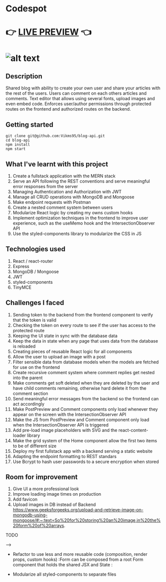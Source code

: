 # Codespot

# 👉 [LIVE PREVIEW](https://codespot.vercel.app/) 👈

![alt text](client/src/assets/app-demo.gif?raw=true "blog api demo")
=======

## Description
Shared blog with ability to create your own user and share your articles with the rest of the users. Users can comment on each others articles and comments. Text editor that allows using several fonts, upload images and even embed code. Enforces user/author permissions through protected routes on the frontend and authorized routes on the backend.

## Getting started

```
git clone git@github.com:Vikms95/blog-api.git
cd blog-api
npm install
npm start
```

## What I've learnt with this project

1. Create a fullstack application with the MERN stack
2. Serve an API following the REST conventions and serve meaningful error responses from the server
3. Managing Authentication and Authorization with JWT
4. Manage all CRUD operations with MongoDB and Mongoose
5. Make endpoint requests with Postman
6. Create a nested comment system between users 
7. Modularize React logic by creating my owns custom hooks
8. Implement optimization techniques in the frontend to improve user experience, such as the useMemo hook and the IntersectionObserver API
9. Use the styled-components library to modularize the CSS in JS

## Technologies used

1. React / react-router
2. Express
3. MongoDB / Mongoose
4. JWT
5. styled-components
6. TinyMCE

## Challenges I faced 

1. Sending token to the backend from the frontend component to verify that the token is valid
2. Checking the token on every route to see if the user has access to the protected route
3. Keeping the UI state in sync with the database data
4. Keep the data in state when any page that uses data from the database is reloaded
5. Creating pieces of reusable React logic for all components
6. Allow the user to upload an image with a post
7. Filter sensible data from database models when the models are fetched for use on the frontend
8. Create recursive comment system where comment replies get nested into the parent
9. Make comments get soft deleted when they are deleted by the user and have child comments remaining, otherwise hard delete it from the comment section
10. Send meaningful error messages from the backend so the frontend can act accordingly
11. Make PostPreview and Comment components only load whenever they appear on the screen with the IntersectionObserver API
12. Make the JS from PostPreview and Comment component only load when the IntersectionObserver API is triggered
13. Add pre-load image placeholders with SVG and the react-content-loader library
14. Make the grid system of the Home component allow the first two items to be of different size
15. Deploy my first fullstack app with a backend serving a static website
16. Adapting the endpoint formatting to REST standars
17. Use Bcrypt to hash user passwords to a secure encryption when stored

## Room for improvement

1. Give UI a more professional look
2. Improve loading image times on production
3. Add favicon
4. Upload images in DB instead of Backend 
  https://www.geeksforgeeks.org/upload-and-retrieve-image-on-mongodb-using-mongoose/#:~:text=So%20for%20storing%20an%20image,in%20the%20form%20of%20arrays.


<!-- Notes -->
<!-- 
- Collections
  - Users
  - Posts - hold all the posts with a id key of the author(user)
          - hold an array of the comments and an id key of the post -->

<!-- REST URL CONVENTIONS
https://www.theodinproject.com/lessons/nodejs-api-basics
https://stackoverflow.blog/2020/03/02/best-practices-for-rest-api-design/#h-use-nouns-instead-of-verbs-in-endpoint-paths
/api/posts/:postid/comments

COMPOSITION WITH STYLED COMPONENTS
https://reactjs.org/docs/composition-vs-inheritance.html
https://styled-components.com/docs/basics

-PENDING ROUTES-

- GET /posts/:postid/comments
- POST /posts/:postid/comment
- PUT /posts/:postid/comments/:commentid
- DELETE /posts/:postid/comments/:commentid

- AUTH PROCESS  -
1. user registers - OK returned
2. user logs in - Token returned
3. user saves token
4. user includes token in the header when accessing protected route
5. server verifies token and either lets user in or denies -->

TODO
<!-- -Create models -->
<!-- - Create routes structure -->
<!-- - Setup db with mongo and mongoose -->
<!-- - Implement user creation -->
<!-- - Implement user login -->
<!-- - Implement route protecting -->
<!-- - Create user from frontend -->
<!-- - Login user and attach token to the client -->

<!-- - Implement verification of token on protected routes -->
  <!-- :figure out how to send token to the backend from Dashboard component to verify that the token is valid -->
  <!-- :implement useEffect getting the token on protected routes? -->


<!-- 
- Give context to the app about the logged in user
  :The problem is that after logging in, the state is still not updated
  :Call setter from context before redirecting to the route -->

<!-- x - Can't access directly when not logged in
x - Can acces directly when logged in
x - Can't access directly when token set manually
x- Can't access directly when token is modified manually to an invalid one -->


<!-- - /createpost is just a form where you will have to fill the required
  :implement functionality for a user to create a post -->
  <!-- :create a form webpage -->
  <!-- :make that form make a call POST /api/createpost -->
  <!-- :that endpoint will create a new item in the posts mongo collection -->
  <!-- :get user from jwt.verify payload -->
  <!-- :refactor context so it uses the userid? -->


<!-- - /dashboard is where all your own posts are located -->
  <!-- /api/:userid/posts -->
  <!-- :implement functionality to fetch posts with your id by calling GET /api/:userid/posts? -->
  <!-- :get the post that match the id taken from React context -->
  <!-- :you can make a post public and private, edit and delete from /dashboard -->
  <!-- <Dashboard/> -->
  <!-- :map all the fetched posts and pass the data as props to <Post/> -->


<!-- - / will be where all the posts from all the users are shown -->
  <!-- :implement functionality to fetch for all the posts no matter the user -->
  <!-- :posts on <Home/> do not receive the user context that is logged in? -->
  <!-- :user does not persist on <Home/> when page is reloaded? -->

<!-- - DELETE /posts/:postid -->
<!-- :postid is returning undefined? -->
<!-- :not finding post in the Post collection with findByIdAndRemove? -->
<!-- :pass the post id to <Modal/> so it can be fetched and deleted from there  -->
<!-- - PUT /posts/:postid -->
  <!-- :use same <PostForm/> but with the input fields filled and the submit button with a different event listener -->
  <!-- :If no props are passed, this component will be used to create a new post. Otherwise, props will contain the data
    required to fetch the post info(from server or from posts state?) We will conditionally render the JSX depending if we have props or not. -->
  <!-- :populate form inputs with the post data if post is located as parameter -->

<!-- - Page will not reload if I don't update the posts state -->
  <!-- :deleted the posts on the frontend too -->
<!-- - Move posts to App and pass it to <Dashboard/> and <Home/> as props -->

<!-- - Extract fetch snippets onto useFetch custom hooks -->
  <!-- :cannot assign the response from useFetch to posts prop -->
  <!-- :it seems like with useFetch, whenever I delete, it does not update the Post state
  again
    :it works with useEffect, not with useFetch -->

<!-- - Fix checked value on <PostForm> -->
<!-- - Set checked value as checked when the post to update has it like that -->
<!-- - Fix /update/:postid crashing when reload the page -->
  <!-- :when reloading, posts is empty -->
<!-- - Implement post update on the backend (frontend is not needed, since React will redirect to dashboard, thus making a new fetch) -->
<!-- - Implement logout user functionality
  :logged in user seems to persist when redirecting and until the page is refreshed -->

<!-- - Do not show private blogs on home -->

<!-- - When I get the posts on load with a GET request, those posts have the password since the user field is populated Safe to pass the password on the frontend? Reassign the user object to be the same without the password on the b/end? -->
<!-- - Setup modal wrapper that covers the whole page so it can't be clicked outside -->
<!-- - Setup TinyMCE
  :contents of the Editor are being passed as undefined -->


<!-- - Setup multer to let the user upload post image value
https://www.npmjs.com/package/multer
https://github.com/expressjs/multer -->
<!-- https://stackoverflow.com/questions/63451157/how-can-i-use-multer-with-react -->

<!--:NOT PASSING THE FILE AT ALL
:  storage: {},
limits: { fileSize: 10000 },
preservePath: undefined, <!!!!
fileFilter: [Function: allowAll]

:storage property on options is EMPTY
:change the request params on the react requestParams service?
!:form was not being sent by React with the image, now it does. Still pending to see what is going on in the backend
TRY FIRST ANSWER:
  https://stackoverflow.com/questions/71309865/file-upload-with-react-nodejs-multer-doesnt-work
:mongoose error > not receiving the form data after changing the parameters
:all formdatas are not working(sending data as undefined)
TRY THIS:
  https://www.positronx.io/react-file-upload-tutorial-with-node-express-and-multer/ -->
  <!-- : now file is uploaded, but the rest of the data is not being found by mongoose, check formatting -->
  <!-- :now file is uploaded and data is found, but req.file seems to be undefined
  :post request errors because I'm trying to access req.file inside the middleware
  :file won't print on the multer option callbacks
  :now file is not saved T_T
  :before deleting postController file it wassaving? maybe review the createPost on postController? --> 
  <!-- :make the image appear on each posts based on the files saved on the backend and the path saved on the database -->
  <!-- :how to retrieve image from the app.use(static..) ?? do i need that or another endpoint? -->
  <!-- https://expressjs.com/en/starter/static-files.html -->
  <!-- https://stackoverflow.com/questions/61374786/how-to-use-serve-static-file-with-express-and-react -->

<!-- - Setup timestamp property for posts  -->
<!-- - Change privacy button to a normal switch button(just like the one on Weather App) -->
<!-- - Fix bug where cancel button is shown above the cancel modal -->
<!-- - UpdateForm apply the new logic -->

<!-- - Create hover on PostPreview to read the full Post -->

<!-- -Fix PostReview text overflow -->
  <!-- :posts with elipsis have some less padding than the ones that do not -->

<!-- -Refactor custom Hooks to hold its own state! -->

<!-- - Create Post component -->
  <!-- https://dribbble.com/shots/15993980-Blog-Photo-Website-concept -->
  <!-- :title > date above img > image > content  -->
  <!-- :need to create posts context -->
  <!-- :make post not crash when page refreshed > localstorage -->
  <!-- :improve the logic so the past localStorage image does not get shown before the actual image
  :useLocalStorage hook? -->
  <!-- :remember that you can return a setState from a custom hook
  :lookup how to return state from inside a custom hook, since usePost only seems to work with the state put outside of it and passing the setState
  :https://reactjs.org/docs/hooks-custom.html

<!-- - Try to abstract context with this 
https://www.reddit.com/r/reactjs/comments/ww2azd/what_hooks_do_you_use_on_a_regular_basis/ --> 
<!-- - Make not authorized page --> 
<!-- - Style Navbar > make it a slide navbar with only icons at the beginning and button to show names
https://dribbble.com/shots/16265164-Side-Menu-Design
https://www.youtube.com/watch?v=biOMz4puGt8 -->

<!-- - Create Comments component -->
  <!-- : comments have their own separate collection -->
  <!-- : they have 2 Joins, the user id and the post id -->
  <!-- : create comment count per post endpoint -->
  <!-- :create CommentSection component
    :pass PostComments as -->
  <!-- :add form and endpoints to create a new comment on a Post
    :attach user id and post id to the comment object -->
  <!-- :make comments appear right after you create them(update the state) -->
  <!-- :make comment form appear only if a user is logged in, show login link instead -->
  <!-- :style comment form(lookup dribble) -->
  <!-- :conditionally render icons on the comment, if logged user id is not equals to the comment user, do not show edit and delete, if no user at all, do not show reply button -->
<!-- 
  :implement functionality to reply comments(parent, child relations)
    https://www.youtube.com/watch?v=lyNetvEfvT0&t=6687s
    https://www.youtube.com/watch?v=sjAeLwuezxo -->


  <!-- :when a comment with children is deleted, delete all the children too on state  
    :children on the database still exist, is it needed to delete them?
    :the only side effect besides database clutter is the comment count form PostPreview showing
    the amount with the child components too
      :use the comments state instead of fetching them?(does not seem like a good idea)

  >I think it'd be better if you kept the deleted users' comments as well, but show in your front end that the user was deleted due to XX. But while deleting a user, you could have a checkbox option - delete user comments - which will delete all comments and its replies, because if you do not wish to show the child comments on your site again, it would be a waste storing them in your db
  https://stackoverflow.com/questions/26565475/delete-parent-record-and-keep-child-in-comments-table -->
  <!-- >DELETE< -->
  <!-- Comment gets deleted  -->
  <!-- If comment children === null -->
  <!-- Delete from backend -->
  <!-- Delete from frontend -->
  <!-- If comment has children -->
  <!-- Set deleted property to true on backend -->
  <!-- Set deleted property to true on frontend -->
  <!-- :comments turn to undefined when deleted and no children -->
  <!-- :delete all (deleted) comments that no longer have children comments     
    delete current comment > it goes through the handleDelete function > if current comment has parent and it had deletedWithChildren > delete the parent (use recursion?)
    :parentComment is undefined when we try to find it -->
  <!-- :undefined because the comments that the recursed comment is being passed are just the child comments, so the parent cannot be found -->
  <!-- >pass all comments from a post as context? -->
  <!-- :after 2 comments, the comments are not being deleted anymore
    -->
<!-- :refactor into cleaner code the way the comments are recursively deleted -->
<!-- :since border is in the buttons container, when there is no buttons, the border won't appear -->

<!-- :user available comment icons not appearing after creating a comment, only after refreshing -->
  <!-- :logged in user is being detected, but not that the user is the same as the creator of the posts -->
  <!-- :when saved on state is being saved different as when it is saved on database (user._id is not defined, just the username)
  COMMENTUSER IS NOT THE WHOLE USER, ITS JUST THE NAME OF THE USER
  :user name is only received when you make a populate out of the id passed to the backend
  :do an endpoint only to receive the user name? -->
  <!-- :if just one comment from the deleted parent gets deleted, all of them are deleted even if there is remaining ones
  :that happens because when a parent is deleted, we check just check if the parent is deleted with children, we dont check if there is still childcomments -->

<!-- 
  >REPLY<
  :(replies is the same as comment but including the parentid instead) 
  :when reply button is clicked, display a CommentForm right below the comment to reply
    :that reply button has attached the id from the comment as props, so the comment form will have the parentid on state

  :implement parentid being passed if the comment form is triggered with the reply button >>> create a specialized CommentFormWithParent which will have the id passed as props + extra features? -->
<!-- :implement icons for CRUD actions on the comments

  >UPDATE<
  :make timestamp be used to calculate how long from the moment it was created (3 hours ago, 3 months ago...)
  comment values are not getting changed after findbyidandupdate -->
<!-- :pass comment text value to default form value -->
<!-- :remove focus from form when submitted -->

<!-- :style comment list
  https://dribbble.com/shots/16102470-Help-Center-Existing-Tickets-Exploration/attachments/7953319?mode=media -->


<!-- - Implement error handling on API calls and async operations -->
<!-- :early return on whatever function that will call a service and there is no parameters -->
<!-- :add client side form validation -->
<!-- :if early return is triggered, alert with frontend validation to the user that the form is not correct -->
<!-- :avoid server from crashing when an error is thrown -->
<!-- !:handle Express sending proper error messages to the frontend
:handle React not doing any other process if the data is incorrect or not present, and redirecting to the Error  page if needed, with useEffect or show error messages within the inputs -->


<!-- - Fix Post showing undefined if you logout while a Post is displayed
:posts context is null when user is not logged in? -->

<!-- - Fix images showing the default one before fetching all the PostView images -->

<!-- - Fix posts not appearing after redirecting to the dashboard when created(update state?) -->

<!-- - Style Home so the first Post is bigger than the rest -->
<!-- :use first-children to style the first post different from the others -->
<!-- : use.reservese to get the latest post as the first one -->
<!-- : make first element occupy 1 row and 2 columns -->
<!-- :first-child not being selected? -->
<!-- :make first two elements be bigger -->

<!-- - Style file input
:https://stackoverflow.com/questions/572768/styling-an-input-type-file-button -->

<!-- - Style user managament forms -->

<!-- 
- Create forbidden page and handle redirection when needed
:if we get a Forbidden error, display the page? -->

<!-- - Use relative time on comments
https://www.youtube.com/watch?v=acemrBKuDqw -->


<!-- - Implement redirecting to the post that was being read when logged in after cliking on the Login link from the post
:if no user > 
  :save the post id to local storage (as postToRedirect)
  :when logged in, if there is a postToRedirect in local storage, redirect to that url
  :when any post is rendered, if there is a postToRedirect, delete it -->

<!-- - Fix error when logging out and within the Post route 
:post storage variable is getting undefined value when logging out
  :posts is empty when I log out
  :fixed by variable checking on usePost, but it might be because post variable only exists on PostBody? -->

<!-- - Create error component for when the user tries to enter a route that does not exist -->

<!-- - Implement sanitization of inputs within the backend middleware (express-validation library) -->
<!-- :not locating errors when passed in within an array on the middleware route chain -->
<!-- :sanitize post input
:sanitize image upload(size, dimensions) -->
<!-- :sanitize comment input

<!-- - Fix big comment not submitting and small comments not updating
:check comment api --> -->

<!-- - Make it responsive
: https://www.youtube.com/watch?v=VsNAuGkCpQU
https://css-tricks.com/min-max-and-clamp-are-css-magic/

Obviously the context will determine what works in a given situation, but an easy fix in many cases is replacing width or height with max-width or min-height (min-width and max-height are also valid and may be useful depending on the context).

:working on user forms -->

<!-- - Deploy on Render
https://www.youtube.com/watch?v=8vkvsv1Mcg0
https://dashboard.render.com/ -->

<!-- - Adjusts posts layout to 1920 x 1080 -->

<!-- - Documentation -->

- Refactor to use less and more reusable code (composition, render props, custom hooks)
  :Form can be composed from a root Form component that holds the shared JSX and State
  :

- Modularize all styled-components to separate files



